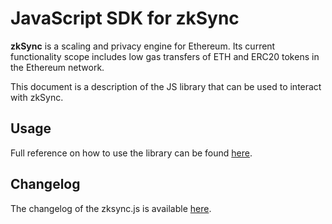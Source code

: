 # JavaScript SDK for zkSync

**zkSync** is a scaling and privacy engine for Ethereum. Its current functionality scope includes low gas transfers of
ETH and ERC20 tokens in the Ethereum network.

This document is a description of the JS library that can be used to interact with zkSync.

## Usage

Full reference on how to use the library can be found [here](https://zksync.io/api/sdk/js/).

## Changelog

The changelog of the zksync.js is available
[here](https://github.com/matter-labs/zksync/blob/master/changelog/js-sdk.md).
